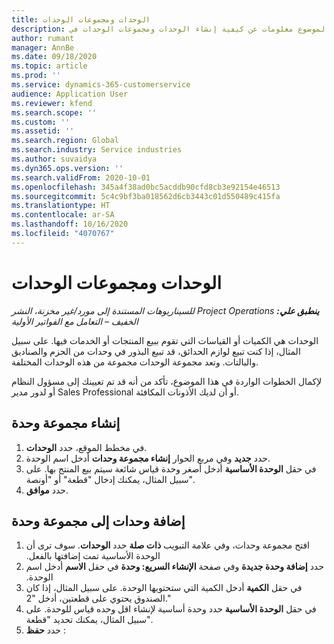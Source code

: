 ```yaml
---
title: الوحدات ومجموعات الوحدات
description: يقدم هذا الموضوع معلومات عن كيفية إنشاء الوحدات ومجموعات الوحدات في Dynamics 365 Project Operations.
author: rumant
manager: AnnBe
ms.date: 09/18/2020
ms.topic: article
ms.prod: ''
ms.service: dynamics-365-customerservice
audience: Application User
ms.reviewer: kfend
ms.search.scope: ''
ms.custom: ''
ms.assetid: ''
ms.search.region: Global
ms.search.industry: Service industries
ms.author: suvaidya
ms.dyn365.ops.version: ''
ms.search.validFrom: 2020-10-01
ms.openlocfilehash: 345a4f38ad0bc5acddb90cfd8cb3e92154e46513
ms.sourcegitcommit: 5c4c9bf3ba018562d6cb3443c01d550489c415fa
ms.translationtype: HT
ms.contentlocale: ar-SA
ms.lasthandoff: 10/16/2020
ms.locfileid: "4070767"
---
```

# <a name="units-and-unit-groups"></a>الوحدات ومجموعات الوحدات

_**ينطبق علي:** ‏‫Project Operations للسيناريوهات المستندة إلى مورد/غير مخزنة‬، ‏‫النشر الخفيف – التعامل مع الفواتير الأولية‬_

الوحدات هي الكميات أو القياسات التي تقوم ببيع المنتجات أو الخدمات فيها. على سبيل المثال، إذا كنت تبيع لوازم الحدائق، قد تبيع البذور في وحدات من الحزم والصناديق والبالتات. وتعد مجموعة الوحدات مجموعة من هذه الوحدات المختلفة.

لإكمال الخطوات الواردة في هذا الموضوع، تأكد من أنه قد تم تعيينك إلى مسؤول النظام أو لدور مدير Sales Professional أو أن لديك الأذونات المكافئة.

## <a name="create-a-unit-group"></a>إنشاء مجموعة وحدة

1. في مخطط الموقع، حدد **الوحدات**.
2. حدد **جديد** وفي مربع الحوار **إنشاء مجموعة وحدات** أدخل اسم الوحدة.
3. في حقل **‏‫الوحدة الأساسية‬** أدخل أصغر وحدة قياس شائعة سيتم بيع المنتج بها. على سبيل المثال، يمكنك إدخال "قطعة" أو "أونصة".
4. حدد **موافق**.

## <a name="add-units-to-a-unit-group"></a>إضافة وحدات إلى مجموعة وحدة

1. افتح مجموعة وحدات، وفي علامة التبويب **ذات صلة‬‏‫** حدد **الوحدات**. سوف ترى أن الوحدة الأساسية تمت إضافتها بالفعل.
2. حدد **إضافة وحدة جديدة** وفي صفحة **الإنشاء السريع: وحدة‬‏‫** في حقل **الاسم** أدخل اسم الوحدة.
3. في حقل **الكمية** أدخل الكمية التي ستحتويها الوحدة. على سبيل المثال، إذا كان الصندوق يحتوي على قطعتين، أدخل "2." 
4. في حقل **‏‫الوحدة الأساسية‬** حدد وحدة أساسية لإنشاء اقل وحده قياس للوحدة. على سبيل المثال، يمكنك تحديد "قطعة".
5. حدد **حفظ** :
